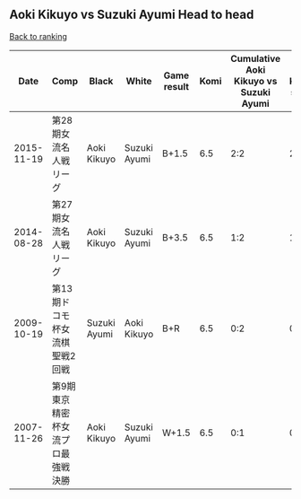 ## Aoki Kikuyo vs Suzuki Ayumi Head to head

[Back to ranking](../../index.md)




| **Date** | **Comp** | **Black** | **White** | **Game result** | **Komi** | **Cumulative Aoki Kikuyo vs Suzuki Ayumi** | **Aoki Kikuyo streak** | **Suzuki Ayumi streak** | 
| --- | --- | --- | --- | --- | --- | --- | --- | --- |
| 2015-11-19 | 第28期女流名人戦リーグ | Aoki Kikuyo | Suzuki Ayumi | B+1.5 | 6.5 | 2:2 | 2 | 0 | 
| 2014-08-28 | 第27期女流名人戦リーグ | Aoki Kikuyo | Suzuki Ayumi | B+3.5 | 6.5 | 1:2 | 1 | 0 | 
| 2009-10-19 | 第13期ドコモ杯女流棋聖戦2回戦 | Suzuki Ayumi | Aoki Kikuyo | B+R | 6.5 | 0:2 | 0 | 2 | 
| 2007-11-26 | 第9期東京精密杯女流プロ最強戦決勝 | Aoki Kikuyo | Suzuki Ayumi | W+1.5 | 6.5 | 0:1 | 0 | 1 |




